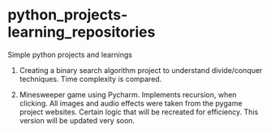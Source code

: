 # python_projects-learning_repositories
Simple python projects and learnings

1) Creating a binary search algorithm project to understand divide/conquer techniques. Time complexity is compared. 

2) Minesweeper game using Pycharm. Implements recursion, when clicking.
All images and audio effects were taken from the pygame project websites.
Certain logic that will be recreated for efficiency. This version will be updated very soon.


